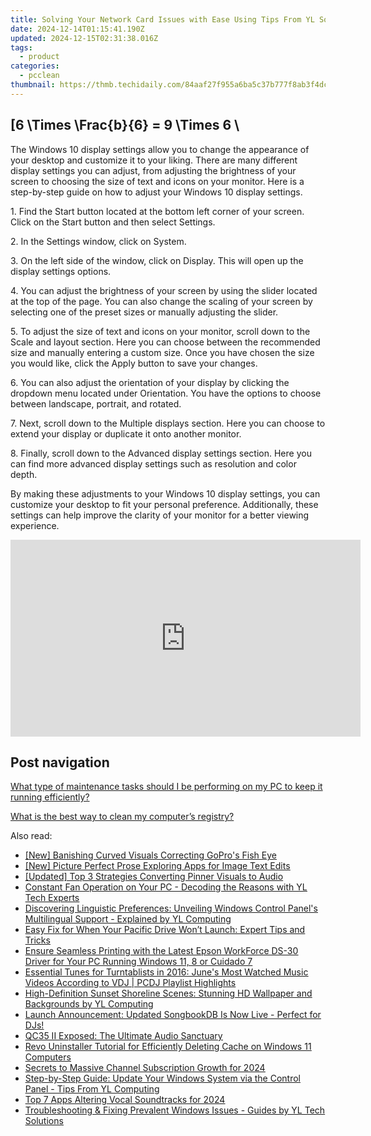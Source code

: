 ```yaml
---
title: Solving Your Network Card Issues with Ease Using Tips From YL Software Experts
date: 2024-12-14T01:15:41.190Z
updated: 2024-12-15T02:31:38.016Z
tags:
  - product
categories:
  - pcclean
thumbnail: https://thmb.techidaily.com/84aaf27f955a6ba5c37b777f8ab3f4dc75b3cebc10a8c5dcc535bfa16bc60ba0.jpg
---
```


## \[6 \Times \Frac{b}{6} = 9 \Times 6 \

The Windows 10 display settings allow you to change the appearance of your desktop and customize it to your liking. There are many different display settings you can adjust, from adjusting the brightness of your screen to choosing the size of text and icons on your monitor. Here is a step-by-step guide on how to adjust your Windows 10 display settings. 

1\. Find the Start button located at the bottom left corner of your screen. Click on the Start button and then select Settings.

2\. In the Settings window, click on System.

3\. On the left side of the window, click on Display. This will open up the display settings options. 

4\. You can adjust the brightness of your screen by using the slider located at the top of the page. You can also change the scaling of your screen by selecting one of the preset sizes or manually adjusting the slider.

5\. To adjust the size of text and icons on your monitor, scroll down to the Scale and layout section. Here you can choose between the recommended size and manually entering a custom size. Once you have chosen the size you would like, click the Apply button to save your changes.

6\. You can also adjust the orientation of your display by clicking the dropdown menu located under Orientation. You have the options to choose between landscape, portrait, and rotated.

7\. Next, scroll down to the Multiple displays section. Here you can choose to extend your display or duplicate it onto another monitor.

8\. Finally, scroll down to the Advanced display settings section. Here you can find more advanced display settings such as resolution and color depth. 

By making these adjustments to your Windows 10 display settings, you can customize your desktop to fit your personal preference. Additionally, these settings can help improve the clarity of your monitor for a better viewing experience.

<!-- affiliate ads begin -->
<iframe width="560" height="315" src="https://www.youtube.com/embed/W5aJC8okA8s?si=L2rnYAp-gmGlLQSf" title="YouTube video player" frameborder="0" allow="accelerometer; autoplay; clipboard-write; encrypted-media; gyroscope; picture-in-picture; web-share" referrerpolicy="strict-origin-when-cross-origin" allowfullscreen></iframe>
<!-- affiliate ads end -->

## Post navigation

[What type of maintenance tasks should I be performing on my PC to keep it running efficiently?](https://tools.techidaily.com/pcclean/products/)

[What is the best way to clean my computer’s registry?](https://tools.techidaily.com/pcclean/products/)

<ins class="adsbygoogle"
     style="display:block"
     data-ad-format="autorelaxed"
     data-ad-client="ca-pub-7571918770474297"
     data-ad-slot="1223367746"></ins>

<ins class="adsbygoogle"
     style="display:block"
     data-ad-client="ca-pub-7571918770474297"
     data-ad-slot="8358498916"
     data-ad-format="auto"
     data-full-width-responsive="true"></ins>

<span class="atpl-alsoreadstyle">Also read:</span>
<div><ul>
<li><a href="https://extra-hints.techidaily.com/new-banishing-curved-visuals-correcting-gopros-fish-eye/"><u>[New] Banishing Curved Visuals Correcting GoPro's Fish Eye</u></a></li>
<li><a href="https://extra-support.techidaily.com/new-picture-perfect-prose-exploring-apps-for-image-text-edits/"><u>[New] Picture Perfect Prose Exploring Apps for Image Text Edits</u></a></li>
<li><a href="https://article-knowledge.techidaily.com/updated-top-3-strategies-converting-pinner-visuals-to-audio/"><u>[Updated] Top 3 Strategies Converting Pinner Visuals to Audio</u></a></li>
<li><a href="https://win-hot.techidaily.com/constant-fan-operation-on-your-pc-decoding-the-reasons-with-yl-tech-experts/"><u>Constant Fan Operation on Your PC - Decoding the Reasons with YL Tech Experts</u></a></li>
<li><a href="https://win-hot.techidaily.com/discovering-linguistic-preferences-unveiling-windows-control-panels-multilingual-support-explained-by-yl-computing/"><u>Discovering Linguistic Preferences: Unveiling Windows Control Panel's Multilingual Support - Explained by YL Computing</u></a></li>
<li><a href="https://win-answers.techidaily.com/easy-fix-for-when-your-pacific-drive-wont-launch-expert-tips-and-tricks/"><u>Easy Fix for When Your Pacific Drive Won’t Launch: Expert Tips and Tricks</u></a></li>
<li><a href="https://win-amazing.techidaily.com/ensure-seamless-printing-with-the-latest-epson-workforce-ds-30-driver-for-your-pc-running-windows-11-8-or-cuidado-7/"><u>Ensure Seamless Printing with the Latest Epson WorkForce DS-30 Driver for Your PC Running Windows 11, 8 or Cuidado 7</u></a></li>
<li><a href="https://win-hot.techidaily.com/essential-tunes-for-turntablists-in-2016-junes-most-watched-music-videos-according-to-vdj-pcdj-playlist-highlights/"><u>Essential Tunes for Turntablists in 2016: June's Most Watched Music Videos According to VDJ | PCDJ Playlist Highlights</u></a></li>
<li><a href="https://win-hot.techidaily.com/high-definition-sunset-shoreline-scenes-stunning-hd-wallpaper-and-backgrounds-by-yl-computing/"><u>High-Definition Sunset Shoreline Scenes: Stunning HD Wallpaper and Backgrounds by YL Computing</u></a></li>
<li><a href="https://win-hot.techidaily.com/launch-announcement-updated-songbookdb-is-now-live-perfect-for-djs/"><u>Launch Announcement: Updated SongbookDB Is Now Live - Perfect for DJs!</u></a></li>
<li><a href="https://buynow-tips.techidaily.com/qc35-ii-exposed-the-ultimate-audio-sanctuary/"><u>QC35 II Exposed: The Ultimate Audio Sanctuary</u></a></li>
<li><a href="https://win-forum.techidaily.com/revo-uninstaller-tutorial-for-efficiently-deleting-cache-on-windows-11-computers/"><u>Revo Uninstaller Tutorial for Efficiently Deleting Cache on Windows 11 Computers</u></a></li>
<li><a href="https://youtube-sure.techidaily.com/ts-to-massive-channel-subscription-growth-for-2024/"><u>Secrets to Massive Channel Subscription Growth for 2024</u></a></li>
<li><a href="https://win-hot.techidaily.com/step-by-step-guide-update-your-windows-system-via-the-control-panel-tips-from-yl-computing/"><u>Step-by-Step Guide: Update Your Windows System via the Control Panel - Tips From YL Computing</u></a></li>
<li><a href="https://video-screen-grab.techidaily.com/top-7-apps-altering-vocal-soundtracks-for-2024/"><u>Top 7 Apps Altering Vocal Soundtracks for 2024</u></a></li>
<li><a href="https://win-hot.techidaily.com/troubleshooting-and-fixing-prevalent-windows-issues-guides-by-yl-tech-solutions/"><u>Troubleshooting & Fixing Prevalent Windows Issues - Guides by YL Tech Solutions</u></a></li>
</ul></div>

